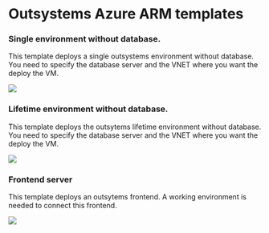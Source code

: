 # Outsystems Azure ARM templates

### Single environment without database. 
This template deploys a single outsystems environment without database. You need to specify the database server and the VNET where you want the deploy the VM.

<a href="https://portal.azure.com/#create/Microsoft.Template/uri/https%3A%2F%2Fraw.githubusercontent.com%2Fpintonunes%2FOutsystems-AzureARMTemplates%2Fmaster%2FEnvSingleNoSQL.json" target="_blank">
    <img src="http://azuredeploy.net/deploybutton.png"/>
</a>

### Lifetime environment without database. 
This template deploys the outsytems lifetime environment without database. You need to specify the database server and the VNET where you want the deploy the VM.

<a href="https://portal.azure.com/#create/Microsoft.Template/uri/https%3A%2F%2Fraw.githubusercontent.com%2Fpintonunes%2FOutsystems-AzureARMTemplates%2Fmaster%2FEnvLifetimeNoSQL.json" target="_blank">
    <img src="http://azuredeploy.net/deploybutton.png"/>
</a>

### Frontend server
This template deploys an outsytems frontend. A working environment is needed to connect this frontend.

<a href="https://portal.azure.com/#create/Microsoft.Template/uri/https%3A%2F%2Fraw.githubusercontent.com%2Fpintonunes%2FOutsystems-AzureARMTemplates%2Fmaster%2FFrontend.json" target="_blank">
    <img src="http://azuredeploy.net/deploybutton.png"/>
</a>